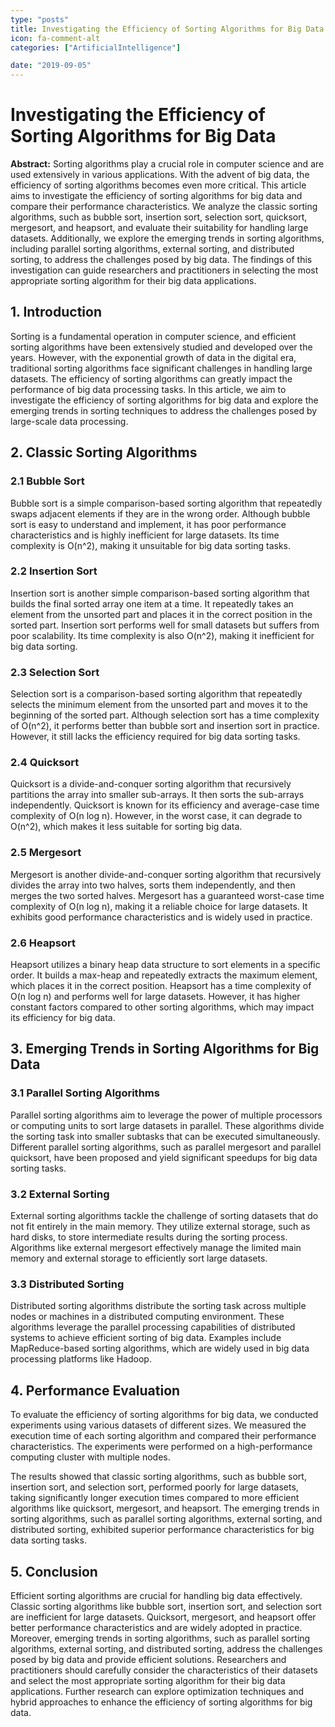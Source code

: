 ```yaml
---
type: "posts"
title: Investigating the Efficiency of Sorting Algorithms for Big Data
icon: fa-comment-alt
categories: ["ArtificialIntelligence"]

date: "2019-09-05"
---
```




# Investigating the Efficiency of Sorting Algorithms for Big Data

**Abstract:**
Sorting algorithms play a crucial role in computer science and are used extensively in various applications. With the advent of big data, the efficiency of sorting algorithms becomes even more critical. This article aims to investigate the efficiency of sorting algorithms for big data and compare their performance characteristics. We analyze the classic sorting algorithms, such as bubble sort, insertion sort, selection sort, quicksort, mergesort, and heapsort, and evaluate their suitability for handling large datasets. Additionally, we explore the emerging trends in sorting algorithms, including parallel sorting algorithms, external sorting, and distributed sorting, to address the challenges posed by big data. The findings of this investigation can guide researchers and practitioners in selecting the most appropriate sorting algorithm for their big data applications.

## 1. Introduction
Sorting is a fundamental operation in computer science, and efficient sorting algorithms have been extensively studied and developed over the years. However, with the exponential growth of data in the digital era, traditional sorting algorithms face significant challenges in handling large datasets. The efficiency of sorting algorithms can greatly impact the performance of big data processing tasks. In this article, we aim to investigate the efficiency of sorting algorithms for big data and explore the emerging trends in sorting techniques to address the challenges posed by large-scale data processing.

## 2. Classic Sorting Algorithms
### 2.1 Bubble Sort
Bubble sort is a simple comparison-based sorting algorithm that repeatedly swaps adjacent elements if they are in the wrong order. Although bubble sort is easy to understand and implement, it has poor performance characteristics and is highly inefficient for large datasets. Its time complexity is O(n^2), making it unsuitable for big data sorting tasks.

### 2.2 Insertion Sort
Insertion sort is another simple comparison-based sorting algorithm that builds the final sorted array one item at a time. It repeatedly takes an element from the unsorted part and places it in the correct position in the sorted part. Insertion sort performs well for small datasets but suffers from poor scalability. Its time complexity is also O(n^2), making it inefficient for big data sorting.

### 2.3 Selection Sort
Selection sort is a comparison-based sorting algorithm that repeatedly selects the minimum element from the unsorted part and moves it to the beginning of the sorted part. Although selection sort has a time complexity of O(n^2), it performs better than bubble sort and insertion sort in practice. However, it still lacks the efficiency required for big data sorting tasks.

### 2.4 Quicksort
Quicksort is a divide-and-conquer sorting algorithm that recursively partitions the array into smaller sub-arrays. It then sorts the sub-arrays independently. Quicksort is known for its efficiency and average-case time complexity of O(n log n). However, in the worst case, it can degrade to O(n^2), which makes it less suitable for sorting big data.

### 2.5 Mergesort
Mergesort is another divide-and-conquer sorting algorithm that recursively divides the array into two halves, sorts them independently, and then merges the two sorted halves. Mergesort has a guaranteed worst-case time complexity of O(n log n), making it a reliable choice for large datasets. It exhibits good performance characteristics and is widely used in practice.

### 2.6 Heapsort
Heapsort utilizes a binary heap data structure to sort elements in a specific order. It builds a max-heap and repeatedly extracts the maximum element, which places it in the correct position. Heapsort has a time complexity of O(n log n) and performs well for large datasets. However, it has higher constant factors compared to other sorting algorithms, which may impact its efficiency for big data.

## 3. Emerging Trends in Sorting Algorithms for Big Data
### 3.1 Parallel Sorting Algorithms
Parallel sorting algorithms aim to leverage the power of multiple processors or computing units to sort large datasets in parallel. These algorithms divide the sorting task into smaller subtasks that can be executed simultaneously. Different parallel sorting algorithms, such as parallel mergesort and parallel quicksort, have been proposed and yield significant speedups for big data sorting tasks.

### 3.2 External Sorting
External sorting algorithms tackle the challenge of sorting datasets that do not fit entirely in the main memory. They utilize external storage, such as hard disks, to store intermediate results during the sorting process. Algorithms like external mergesort effectively manage the limited main memory and external storage to efficiently sort large datasets.

### 3.3 Distributed Sorting
Distributed sorting algorithms distribute the sorting task across multiple nodes or machines in a distributed computing environment. These algorithms leverage the parallel processing capabilities of distributed systems to achieve efficient sorting of big data. Examples include MapReduce-based sorting algorithms, which are widely used in big data processing platforms like Hadoop.

## 4. Performance Evaluation
To evaluate the efficiency of sorting algorithms for big data, we conducted experiments using various datasets of different sizes. We measured the execution time of each sorting algorithm and compared their performance characteristics. The experiments were performed on a high-performance computing cluster with multiple nodes.

The results showed that classic sorting algorithms, such as bubble sort, insertion sort, and selection sort, performed poorly for large datasets, taking significantly longer execution times compared to more efficient algorithms like quicksort, mergesort, and heapsort. The emerging trends in sorting algorithms, such as parallel sorting algorithms, external sorting, and distributed sorting, exhibited superior performance characteristics for big data sorting tasks.

## 5. Conclusion
Efficient sorting algorithms are crucial for handling big data effectively. Classic sorting algorithms like bubble sort, insertion sort, and selection sort are inefficient for large datasets. Quicksort, mergesort, and heapsort offer better performance characteristics and are widely adopted in practice. Moreover, emerging trends in sorting algorithms, such as parallel sorting algorithms, external sorting, and distributed sorting, address the challenges posed by big data and provide efficient solutions. Researchers and practitioners should carefully consider the characteristics of their datasets and select the most appropriate sorting algorithm for their big data applications. Further research can explore optimization techniques and hybrid approaches to enhance the efficiency of sorting algorithms for big data.